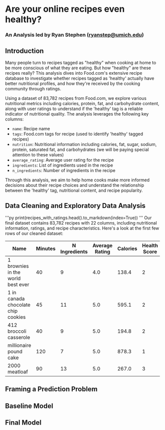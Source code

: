 # Are your online recipes even healthy?
### An Analysis led by Ryan Stephen (ryanstep@umich.edu)

## Introduction

Many people turn to recipes tagged as "healthy" when cooking at home to be more conscious of what they are eating. But how "healthy" are these recipes really? This analysis dives into Food.com's extensive recipe database to investigate whether recipes tagged as 'healthy' actually have better nutritional profiles, and how they're received by the cooking community through ratings.

Using a dataset of 83,782 recipes from Food.com, we explore various nutritional metrics including calories, protein, fat, and carbohydrate content, along with user ratings to understand if the 'healthy' tag is a reliable indicator of nutritional quality. The analysis leverages the following key columns:

- `name`: Recipe name
- `tags`: Food.com tags for recipe (used to identify 'healthy' tagged recipes)
- `nutrition`: Nutritional information including calories, fat, sugar, sodium, protein, saturated fat, and carbohydrates (we will be paying special attention to these values)
- `average_rating`: Average user rating for the recipe
- `ingredients`: List of ingredients used in the recipe
- `n_ingredients`: Number of ingredients in the recipe

Through this analysis, we aim to help home cooks make more informed decisions about their recipe choices and understand the relationship between the 'healthy' tag, nutritional content, and recipe popularity.

## Data Cleaning and Exploratory Data Analysis

'''py
print(recipes_with_ratings.head().to_markdown(index=True))
'''
Our final dataset contains 83,782 recipes with 22 columns, including nutritional information, ratings, and recipe characteristics. Here's a look at the first few rows of our cleaned dataset:

| Name | Minutes | N Ingredients | Average Rating | Calories | Health Score | Is Healthy |
|------|----------|---------------|----------------|-----------|--------------|------------|
| 1 brownies in the world best ever | 40 | 9 | 4.0 | 138.4 | 2 | False |
| 1 in canada chocolate chip cookies | 45 | 11 | 5.0 | 595.1 | 2 | False |
| 412 broccoli casserole | 40 | 9 | 5.0 | 194.8 | 2 | False |
| millionaire pound cake | 120 | 7 | 5.0 | 878.3 | 1 | False |
| 2000 meatloaf | 90 | 13 | 5.0 | 267.0 | 3 | False |
## Framing a Prediction Problem

## Baseline Model

## Final Model
